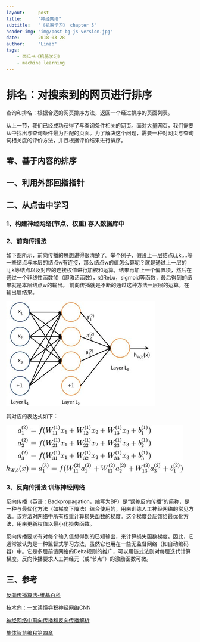 ```yaml
---
layout:     post
title:      "神经网络"
subtitle:   "《机器学习》 chapter 5"
header-img: "img/post-bg-js-version.jpg"
date:       2018-03-28
author:     "Linzb"
tags:
    - 西瓜书《机器学习》
    - machine learning
---
```

# 排名：对搜索到的网页进行排序
  查询和排名：根据合适的网页排序方法，返回一个经过排序的页面列表。

从上一节，我们已经成功获得了与查询条件相关的网页。面对大量网页，我们需要从中找出与查询条件最为匹配的页面。为了解决这个问题，需要一种对网页与查询词相关度的评价方法，并且根据评价结果进行排序。
## 零、基于内容的排序






##  一、利用外部回指指针




## 二、从点击中学习


### 1、构建神经网络(节点、权重) 存入数据库中



### 2、前向传播法

如下图所示，前向传播的思想讲得很清楚了。举个例子，假设上一层结点i,j,k,…等一些结点与本层的结点w有连接，那么结点w的值怎么算呢？就是通过上一层的i,j,k等结点以及对应的连接权值进行加权和运算，结果再加上一个偏置项，然后在通过一个非线性函数f()（即激活函数），如ReLu，sigmoid等函数，最后得到的结果就是本层结点w的输出。
前向传播就是不断的通过这种方法一层层的运算，在输出层结果。

![](/img/in-post/2018-03-16-PCI-chapter4-2-net2.jpg)

其对应的表达式如下：

![](/img/in-post/2018-03-16-PCI-chapter4-2-net2-detail.jpg)



### 3、反向传播法 训练神经网络
反向传播（英语：Backpropagation，缩写为BP）是“误差反向传播”的简称，是一种与最优化方法（如梯度下降法）结合使用的，用来训练人工神经网络的常见方法。该方法对网络中所有权重计算损失函数的梯度。这个梯度会反馈给最优化方法，用来更新权值以最小化损失函数。

反向传播要求有对每个输入值想得到的已知输出，来计算损失函数梯度。因此，它通常被认为是一种监督式学习方法，虽然它也用在一些无监督网络（如自动编码器）中。它是多层前馈网络的Delta规则的推广，可以用链式法则对每层迭代计算梯度。反向传播要求人工神经元（或“节点”）的激励函数可微。





## 三、参考

[反向传播算法-维基百科](https://zh.wikipedia.org/wiki/%E5%8F%8D%E5%90%91%E4%BC%A0%E6%92%AD%E7%AE%97%E6%B3%95)

[技术向：一文读懂卷积神经网络CNN](http://www.cnblogs.com/nsnow/p/4562308.html)

[神经网络中前向传播和反向传播解析](https://blog.csdn.net/lhanchao/article/details/51419150)

[集体智慧编程第四章](https://blog.csdn.net/gavin_yueyi/article/details/49028315)
